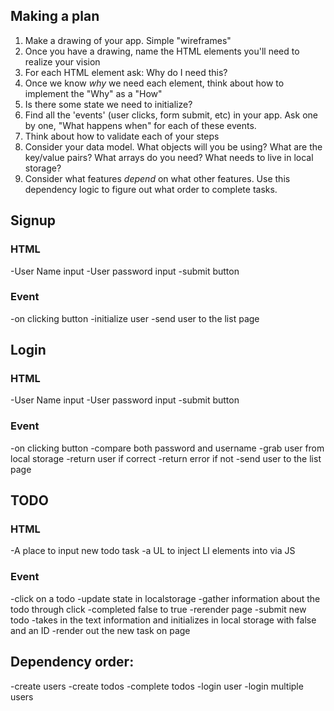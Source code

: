 ## Making a plan
1) Make a drawing of your app. Simple "wireframes"
2) Once you have a drawing, name the HTML elements you'll need to realize your vision
3) For each HTML element ask: Why do I need this?
4) Once we know _why_ we need each element, think about how to implement the "Why" as a "How"
5) Is there some state we need to initialize?
6) Find all the 'events' (user clicks, form submit, etc) in your app. Ask one by one, "What happens when" for each of these events.
7) Think about how to validate each of your steps
8) Consider your data model. What objects will you be using? What are the key/value pairs? What arrays do you need? What needs to live in local storage?
9) Consider what features _depend_ on what other features. Use this dependency logic to figure out what order to complete tasks.

## Signup
### HTML
-User Name input
-User password input
-submit button
### Event
-on clicking button
    -initialize user
    -send user to the list page

## Login
### HTML
-User Name input
-User password input
-submit button
### Event
-on clicking button
    -compare both password and username
        -grab user from local storage
            -return user if correct
            -return error if not
    -send user to the list page

## TODO
### HTML
-A place to input new todo task
-a UL to inject LI elements into via JS
### Event
-click on a todo
    -update state in localstorage
        -gather information about the todo through click
        -completed false to true
    -rerender page
-submit new todo
    -takes in the text information and initializes in local storage with false and an ID
    -render out the new task on page


## Dependency order:
-create users
-create todos
-complete todos
-login user
-login multiple users